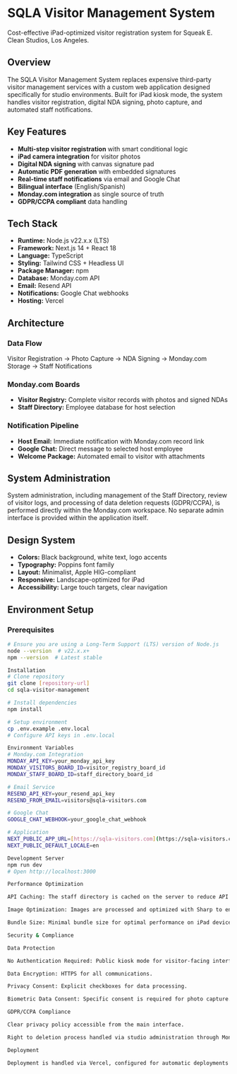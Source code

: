# SQLA Visitor Management System

Cost-effective iPad-optimized visitor registration system for Squeak E. Clean Studios, Los Angeles.

## Overview

The SQLA Visitor Management System replaces expensive third-party visitor management services with a custom web application designed specifically for studio environments. Built for iPad kiosk mode, the system handles visitor registration, digital NDA signing, photo capture, and automated staff notifications.

## Key Features

- **Multi-step visitor registration** with smart conditional logic
- **iPad camera integration** for visitor photos
- **Digital NDA signing** with canvas signature pad
- **Automatic PDF generation** with embedded signatures
- **Real-time staff notifications** via email and Google Chat
- **Bilingual interface** (English/Spanish)
- **Monday.com integration** as single source of truth
- **GDPR/CCPA compliant** data handling

## Tech Stack

- **Runtime:** Node.js v22.x.x (LTS)
- **Framework:** Next.js 14 + React 18
- **Language:** TypeScript
- **Styling:** Tailwind CSS + Headless UI
- **Package Manager:** npm
- **Database:** Monday.com API
- **Email:** Resend API
- **Notifications:** Google Chat webhooks
- **Hosting:** Vercel

## Architecture

### Data Flow
Visitor Registration → Photo Capture → NDA Signing → Monday.com Storage → Staff Notifications

### Monday.com Boards
- **Visitor Registry:** Complete visitor records with photos and signed NDAs
- **Staff Directory:** Employee database for host selection

### Notification Pipeline
- **Host Email:** Immediate notification with Monday.com record link
- **Google Chat:** Direct message to selected host employee
- **Welcome Package:** Automated email to visitor with attachments

## System Administration

System administration, including management of the Staff Directory, review of visitor logs, and processing of data deletion requests (GDPR/CCPA), is performed directly within the Monday.com workspace. No separate admin interface is provided within the application itself.

## Design System

- **Colors:** Black background, white text, logo accents
- **Typography:** Poppins font family
- **Layout:** Minimalist, Apple HIG-compliant
- **Responsive:** Landscape-optimized for iPad
- **Accessibility:** Large touch targets, clear navigation

## Environment Setup

### Prerequisites
```bash
# Ensure you are using a Long-Term Support (LTS) version of Node.js
node --version  # v22.x.x+
npm --version  # Latest stable

Installation
# Clone repository
git clone [repository-url]
cd sqla-visitor-management

# Install dependencies
npm install

# Setup environment
cp .env.example .env.local
# Configure API keys in .env.local

Environment Variables
# Monday.com Integration
MONDAY_API_KEY=your_monday_api_key
MONDAY_VISITORS_BOARD_ID=visitor_registry_board_id
MONDAY_STAFF_BOARD_ID=staff_directory_board_id

# Email Service
RESEND_API_KEY=your_resend_api_key
RESEND_FROM_EMAIL=visitors@sqla-visitors.com

# Google Chat
GOOGLE_CHAT_WEBHOOK=your_google_chat_webhook

# Application
NEXT_PUBLIC_APP_URL=[https://sqla-visitors.com](https://sqla-visitors.com)
NEXT_PUBLIC_DEFAULT_LOCALE=en

Development Server
npm run dev
# Open http://localhost:3000

Performance Optimization

API Caching: The staff directory is cached on the server to reduce API calls to Monday.com, ensuring fast host selection and system resilience.

Image Optimization: Images are processed and optimized with Sharp to ensure fast uploads and minimal storage use.

Bundle Size: Minimal bundle size for optimal performance on iPad devices.

Security & Compliance

Data Protection

No Authentication Required: Public kiosk mode for visitor-facing interface.

Data Encryption: HTTPS for all communications.

Privacy Consent: Explicit checkboxes for data processing.

Biometric Data Consent: Specific consent is required for photo capture.

GDPR/CCPA Compliance

Clear privacy policy accessible from the main interface.

Right to deletion process handled via studio administration through Monday.com.

Deployment

Deployment is handled via Vercel, configured for automatic deployments from the Git repository. The production domain is sqla-visitors.com with SSL automatically managed by Vercel.

